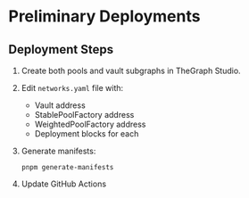 # Preliminary Deployments

## Deployment Steps

1. Create both pools and vault subgraphs in TheGraph Studio.

2. Edit `networks.yaml` file with:
   - Vault address
   - StablePoolFactory address
   - WeightedPoolFactory address
   - Deployment blocks for each

3. Generate manifests:
   ```
   pnpm generate-manifests
   ```

4. Update GitHub Actions
